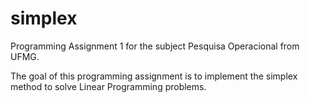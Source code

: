 # simplex
Programming Assignment 1 for the subject Pesquisa Operacional from UFMG.

The goal of this programming assignment is to implement the simplex method to solve Linear Programming problems. 
